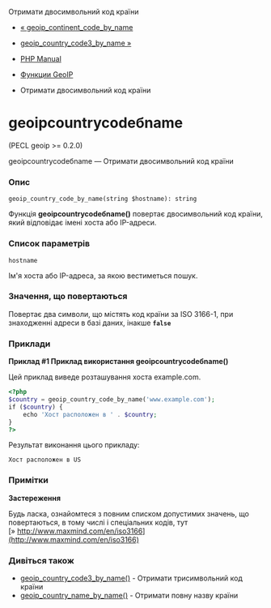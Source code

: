 Отримати двосимвольний код країни

-   [« geoip\_continent\_code\_by\_name](function.geoip-continent-code-by-name.html)
    
-   [geoip\_country\_code3\_by\_name »](function.geoip-country-code3-by-name.html)
    
-   [PHP Manual](index.html)
    
-   [Функции GeoIP](ref.geoip.html)
    
-   Отримати двосимвольний код країни
    

# geoipcountrycodeбname

(PECL geoip >= 0.2.0)

geoipcountrycodeбname — Отримати двосимвольний код країни

### Опис

```methodsynopsis
geoip_country_code_by_name(string $hostname): string
```

Функція **geoipcountrycodeбname()** повертає двосимвольний код країни, який відповідає імені хоста або IP-адреси.

### Список параметрів

`hostname`

Ім'я хоста або IP-адреса, за якою вестиметься пошук.

### Значення, що повертаються

Повертає два символи, що містять код країни за ISO 3166-1, при знаходженні адреси в базі даних, інакше **`false`**

### Приклади

**Приклад #1 Приклад використання **geoipcountrycodeбname()****

Цей приклад виведе розташування хоста example.com.

```php
<?php
$country = geoip_country_code_by_name('www.example.com');
if ($country) {
    echo 'Хост расположен в ' . $country;
}
?>
```

Результат виконання цього прикладу:

```
Хост расположен в US
```

### Примітки

**Застереження**

Будь ласка, ознайомтеся з повним списком допустимих значень, що повертаються, в тому числі і спеціальних кодів, тут [» http://www.maxmind.com/en/iso3166](http://www.maxmind.com/en/iso3166)

### Дивіться також

-   [geoip\_country\_code3\_by\_name()](function.geoip-country-code3-by-name.html) - Отримати трисимвольний код країни
-   [geoip\_country\_name\_by\_name()](function.geoip-country-name-by-name.html) - Отримати повну назву країни